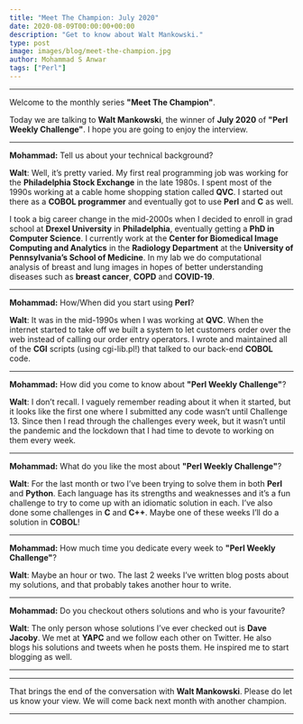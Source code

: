 ```yaml
---
title: "Meet The Champion: July 2020"
date: 2020-08-09T00:00:00+00:00
description: "Get to know about Walt Mankowski."
type: post
image: images/blog/meet-the-champion.jpg
author: Mohammad S Anwar
tags: ["Perl"]
---
```

---

Welcome to the monthly series **"Meet The Champion"**.

Today we are talking to **Walt Mankowski**, the winner of **July 2020** of **"Perl Weekly Challenge"**. I hope you are going to enjoy the interview.

---

**Mohammad:** Tell us about your technical background?

**Walt**: Well, it’s pretty varied. My first real programming job was working for the **Philadelphia Stock Exchange** in the late 1980s. I spent most of the 1990s working at a cable home shopping station called **QVC**. I started out there as a **COBOL programmer** and eventually got to use **Perl** and **C** as well.

I took a big career change in the mid-2000s when I decided to enroll in grad school at **Drexel University** in **Philadelphia**, eventually getting a **PhD in Computer Science**. I currently work at the **Center for Biomedical Image Computing and Analytics** in the **Radiology Department** at the **University of Pennsylvania’s School of Medicine**. In my lab we do computational analysis of breast and lung images in hopes of better understanding diseases such as **breast cancer**, **COPD** and **COVID-19**.

---

**Mohammad:** How/When did you start using **Perl**?

**Walt**: It was in the mid-1990s when I was working at **QVC**. When the internet started to take off we built a system to let customers order over the web instead of calling our order entry operators. I wrote and maintained all of the **CGI** scripts (using cgi-lib.pl!) that talked to our back-end **COBOL** code.

---

**Mohammad:** How did you come to know about **"Perl Weekly Challenge"**?

**Walt**: I don’t recall. I vaguely remember reading about it when it started, but it looks like the first one where I submitted any code wasn’t until Challenge 13. Since then I read through the challenges every week, but it wasn’t until the pandemic and the lockdown that I had time to devote to working on them every week.

---

**Mohammad:** What do you like the most about **"Perl Weekly Challenge"**?

**Walt**: For the last month or two I’ve been trying to solve them in both **Perl** and **Python**. Each language has its strengths and weaknesses and it’s a fun challenge to try to come up with an idiomatic solution in each. I’ve also done some challenges in **C** and **C++**. Maybe one of these weeks I’ll do a solution in **COBOL**!

---

**Mohammad:** How much time you dedicate every week to **"Perl Weekly Challenge"**?

**Walt**: Maybe an hour or two. The last 2 weeks I’ve written blog posts about my solutions, and that probably takes another hour to write.

---

**Mohammad:** Do you checkout others solutions and who is your favourite?

**Walt**: The only person whose solutions I’ve ever checked out is **Dave Jacoby**. We met at **YAPC** and we follow each other on Twitter. He also blogs his solutions and tweets when he posts them. He inspired me to start blogging as well.

---
---

That brings the end of the conversation with **Walt Mankowski**. Please do let us know your view. We will come back next month with another champion.

---
